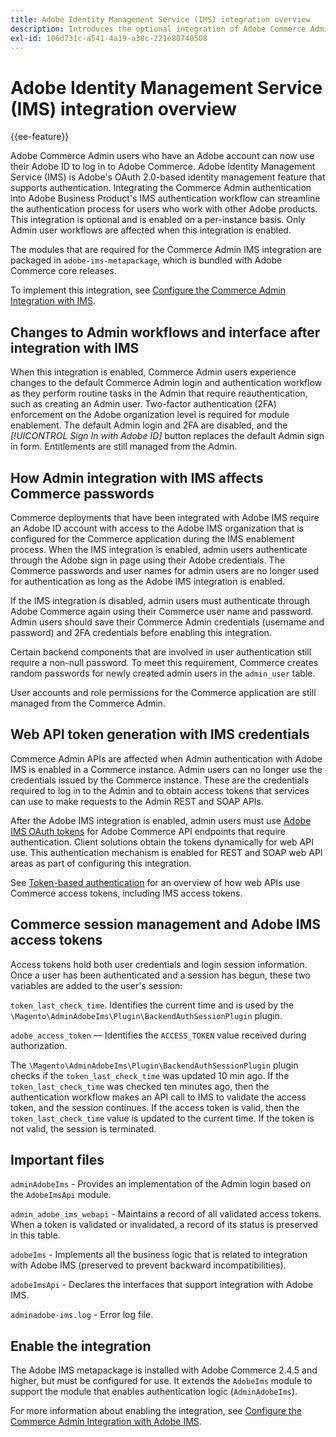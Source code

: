 ```yaml
---
title: Adobe Identity Management Service (IMS) integration overview
description: Introduces the optional integration of Adobe Commerce Admin login with Adobe IMS
exl-id: 106d731c-a541-4a19-a38c-221e80740508
---
```

# Adobe Identity Management Service (IMS) integration overview

{{ee-feature}}

Adobe Commerce Admin users who have an Adobe account can now use their Adobe ID to log in to Adobe Commerce. Adobe Identity Management Service (IMS) is Adobe's OAuth 2.0-based identity management feature that supports authentication. Integrating the Commerce Admin authentication into Adobe Business Product's IMS authentication workflow can streamline the authentication process for users who work with other Adobe products. This integration is optional and is enabled on a per-instance basis. Only Admin user workflows are affected when this integration is enabled. 

The modules that are required for the Commerce Admin IMS integration are packaged in  `adobe-ims-metapackage`, which is bundled with Adobe Commerce core releases. 

To implement this integration, see [Configure the Commerce Admin Integration with IMS](./adobe-ims-config.md).

## Changes to Admin workflows and interface after integration with IMS

When this integration is enabled, Commerce Admin users experience changes to the default Commerce Admin login and authentication workflow as they perform routine tasks in the Admin that require reauthentication, such as creating an Admin user. Two-factor authentication (2FA) enforcement on the Adobe organization level is required for module enablement. The default Admin login and 2FA are disabled, and the _[!UICONTROL Sign In with Adobe ID]_ button replaces the default Admin sign in form. Entitlements are still managed from the Admin.

## How Admin integration with IMS affects Commerce passwords

Commerce deployments that have been integrated with Adobe IMS require an Adobe ID account with access to the Adobe IMS organization that is configured for the Commerce application during the IMS enablement process.  When the IMS integration is enabled, admin users authenticate through the Adobe sign in page using their Adobe credentials. The Commerce passwords and user names for admin users are no longer used for authentication as long as the Adobe IMS integration is enabled.

If the IMS integration is disabled, admin users must authenticate through Adobe Commerce again using their Commerce user name and password. Admin users should save their Commerce Admin credentials (username and password) and 2FA credentials before enabling this integration.

Certain backend components that are involved in user authentication still require a non-null password. To meet this requirement, Commerce creates random passwords for newly created admin users in the `admin_user` table.

User accounts and role permissions for the Commerce application are still managed from the Commerce Admin.


## Web API token generation with IMS credentials

Commerce Admin APIs are affected when Admin authentication with Adobe IMS is enabled in a Commerce instance. Admin users can no longer use the credentials issued by the Commerce instance. These are the credentials required to log in to the Admin and to obtain access tokens that services can use to make requests to the Admin REST and SOAP APIs. 

After the Adobe IMS integration is enabled, admin users must use [Adobe IMS OAuth tokens](https://developer.adobe.com/developer-console/docs/guides/authentication/OAuthIntegration/) for Adobe Commerce API endpoints that require authentication. Client solutions obtain the tokens dynamically for web API use. This authentication mechanism is enabled for REST and SOAP web API areas as part of configuring this integration.

See [Token-based authentication](https://developer.adobe.com/commerce/webapi/get-started/authentication/gs-authentication-token/) for an overview of how web APIs use Commerce access tokens, including IMS access tokens.

## Commerce session management and Adobe IMS access tokens

Access tokens hold both user credentials and login session information. Once a user has been authenticated and a session has begun, these two variables are added to the user's session:

`token_last_check_time`. Identifies the current time and is used by the `\Magento\AdminAdobeIms\Plugin\BackendAuthSessionPlugin` plugin.

`adobe_access_token` — Identifies the `ACCESS_TOKEN` value received during authorization.

The `\Magento\AdminAdobeIms\Plugin\BackendAuthSessionPlugin` plugin checks if the `token_last_check_time` was updated 10 min ago. If the `token_last_check_time` was checked ten minutes ago, then the authentication workflow makes an API call to IMS to validate the access token, and the session continues. If the access token is valid, then the `token_last_check_time` value is updated to the current time. If the token is not valid, the session is terminated.

## Important files

`adminAdobeIms` - Provides an implementation of the Admin login based on the `AdobeImsApi` module.

`admin_adobe_ims_webapi` -  Maintains a record of all validated access tokens. When a token is validated or invalidated, a record of its status is preserved in this table.

`adobeIms` - Implements all the business logic that is related to integration with Adobe IMS (preserved to prevent backward incompatibilities).

`adobeImsApi` - Declares the interfaces that support integration with Adobe IMS.

`adminadobe-ims.log` - Error log file.

## Enable the integration

The Adobe IMS metapackage is installed with Adobe Commerce 2.4.5 and higher, but must be configured for use. It extends the `AdobeIms` module to support the module that enables authentication logic (`AdminAdobeIms`).

For more information about enabling the integration, see [Configure the Commerce Admin Integration with Adobe IMS](./adobe-ims-config.md).
